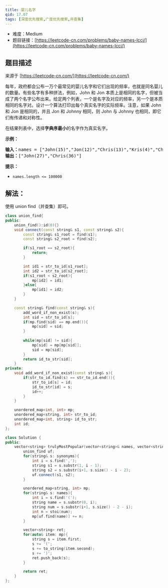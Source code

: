 ```yaml
---
title: 婴儿名字
qid: 17.07
tags: [深度优先搜索,广度优先搜索,并查集]
---
```



- 难度：Medium
- 题目链接：[https://leetcode-cn.com/problems/baby-names-lcci/](https://leetcode-cn.com/problems/baby-names-lcci/)


## 题目描述

来源于 [https://leetcode-cn.com/](https://leetcode-cn.com/)

<p>每年，政府都会公布一万个最常见的婴儿名字和它们出现的频率，也就是同名婴儿的数量。有些名字有多种拼法，例如，John 和 Jon 本质上是相同的名字，但被当成了两个名字公布出来。给定两个列表，一个是名字及对应的频率，另一个是本质相同的名字对。设计一个算法打印出每个真实名字的实际频率。注意，如果 John 和 Jon 是相同的，并且 Jon 和 Johnny 相同，则 John 与 Johnny 也相同，即它们有传递和对称性。</p>

<p>在结果列表中，选择<strong>字典序最小</strong>的名字作为真实名字。</p>

<p><strong>示例：</strong></p>

<pre><strong>输入：</strong>names = [&quot;John(15)&quot;,&quot;Jon(12)&quot;,&quot;Chris(13)&quot;,&quot;Kris(4)&quot;,&quot;Christopher(19)&quot;], synonyms = [&quot;(Jon,John)&quot;,&quot;(John,Johnny)&quot;,&quot;(Chris,Kris)&quot;,&quot;(Chris,Christopher)&quot;]
<strong>输出：</strong>[&quot;John(27)&quot;,&quot;Chris(36)&quot;]</pre>

<p><strong>提示：</strong></p>

<ul>
	<li><code>names.length &lt;= 100000</code></li>
</ul>


## 解法：

使用 union find（并查集）即可。

```c++
class union_find{
public:
    union_find():id(0){}
    void connect(const string& s1, const string& s2){
        const string& s1_root = find(s1);
        const string& s2_root = find(s2);

        if(s1_root == s2_root){
            return;
        }

        int id1 = str_to_id[s1_root];
        int id2 = str_to_id[s2_root];
        if(s1_root < s2_root){
            mp[id2] = id1;
        }else{
            mp[id1] = id2;
        }
    }

    const string& find(const string& s){
        add_word_if_non_exist(s);
        int sid = str_to_id[s];
        if(mp.find(sid) == mp.end()){
            mp[sid] = sid;
        }
        
        while(mp[sid] != sid){
            mp[sid] = mp[mp[sid]];
            sid = mp[sid];
        }
        return id_to_str[sid];
    }
private:
    void add_word_if_non_exist(const string& s){
        if(str_to_id.find(s) == str_to_id.end()){
            str_to_id[s] = id;
            id_to_str[id] = s;
            id++;
        }
    }

    unordered_map<int, int> mp;
    unordered_map<string, int> str_to_id;
    unordered_map<int, string> id_to_str;
    int id;
};

class Solution {
public:
    vector<string> trulyMostPopular(vector<string>& names, vector<string>& synonyms) {
        union_find uf;
        for(string& s: synonyms){
            int i = s.find(',');
            string s1 = s.substr(1, i - 1);
            string s2 = s.substr(i+1, s.size() - i - 2);
            uf.connect(s1, s2);
        }

        unordered_map<string, int> mp;
        for(string& s: names){
            int i = s.find('(');
            string name = s.substr(0, i);
            string num = s.substr(i+1, s.size() - 2 - i);
            int n = stoi(num);
            mp[uf.find(name)] += n;
        }

        vector<string> ret;
        for(auto& item: mp){
            string s = item.first;
            s += '(';
            s += to_string(item.second);
            s += ')';
            ret.push_back(s);
        }

        return ret;
    }
};
```